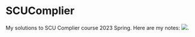 # SCUComplier
My solutions to SCU Complier course 2023 Spring.  Here are my notes: [![](https://img.shields.io/badge/Notes-Complier-blue)](https://morrishohoho.github.io/NOOB_BLOGS/posts/scu/5.%E7%BC%96%E8%AF%91%E5%8E%9F%E7%90%86/).
